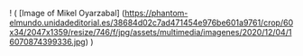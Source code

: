 ! ( [Image of Mikel Oyarzabal] (https://phantom-elmundo.unidadeditorial.es/38684d02c7ad471454e976be601a9761/crop/60x34/2047x1359/resize/746/f/jpg/assets/multimedia/imagenes/2020/12/04/16070874399336.jpg) )

